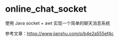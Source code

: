 # online_chat_socket
使用 Java socket + awt 实现一个简单的聊天消息系统


参考文章：https://www.jianshu.com/p/b4e2a555ef4c
